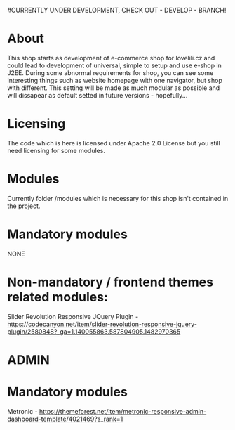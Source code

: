 #CURRENTLY UNDER DEVELOPMENT, CHECK OUT - DEVELOP - BRANCH!

# About 
This shop starts as development of e-commerce shop for lovelili.cz and could lead to development of universal, simple to setup and use e-shop in J2EE. During some abnormal requirements for shop, you can see some interesting things such as website homepage with one navigator, but shop with different. This setting will be made as much modular as possible and will dissapear as default setted in future versions - hopefully... 
# Licensing
The code which is here is licensed under Apache 2.0 License but you still need licensing for some modules. 
# Modules
Currently folder /modules which is necessary for this shop isn't contained in the project.
# Mandatory modules 
NONE
# Non-mandatory / frontend themes related modules:
Slider Revolution Responsive JQuery Plugin - https://codecanyon.net/item/slider-revolution-responsive-jquery-plugin/2580848?_ga=1.140055863.587804905.1482970365

# ADMIN
# Mandatory modules
Metronic - https://themeforest.net/item/metronic-responsive-admin-dashboard-template/4021469?s_rank=1 
